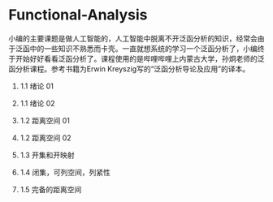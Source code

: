 # Functional-Analysis

小编的主要课题是做人工智能的，人工智能中脱离不开泛函分析的知识，经常会由于泛函中的一些知识不熟悉而卡壳。一直就想系统的学习一个泛函分析了，小编终于开始好好看看泛函分析了。课程使用的是哔哩哔哩上内蒙古大学，孙炯老师的泛函分析课程。参考书籍为Erwin Kreyszig写的“泛函分析导论及应用”的译本。

1. 1.1 绪论 01

2. 1.1 绪论 02

3. 1.2 距离空间 01

4. 1.2 距离空间 02

5. 1.3 开集和开映射

6. 1.4 闭集，可列空间，列紧性

7. 1.5 完备的距离空间
